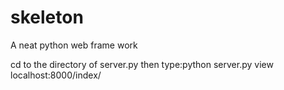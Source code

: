 # skeleton
A neat python web frame work

cd to the directory of server.py 
then type:python server.py
view localhost:8000/index/
